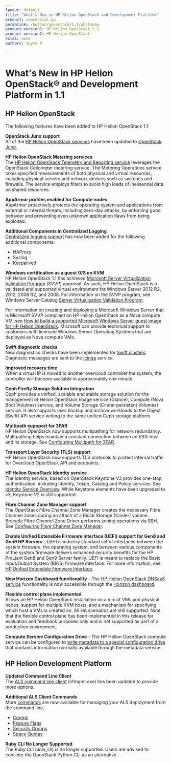 ```yaml
---
layout: default
title: "What's New in HP Helion OpenStack and Development Platform"
product: commercial.ga
permalink: /helion/openstack/1.1/whatsnew
product-version1: HP Helion OpenStack 1.1
product-version2: HP Helion OpenStack 
role1: none
authors: Jayme P

---
```

<!--PUBLISHED-->

# What's New in HP Helion OpenStack&reg; and Development Platform in 1.1

## HP Helion OpenStack 

The following features have been added to HP Helion OpenStack 1.1:

**OpenStack Juno support** <br />All of the [HP Helion OpenStack services](/helion/openstack/1.1/services/overview/#OpenStack) have been updated to [OpenStack Juno](http://www.openstack.org/software/juno/).

**HP Helion OpenStack Metering services** <br />The [HP Helion OpenStack Telemetry and Reporting service](/helion/openstack/1.1/services/reporting/overview/) leverages the OpenStack Ceilometer metering service. The Metering Operations service takes specified measurements of both physical and virtual resources, including physical servers and network devices such as switches and firewalls. The service employs filters to avoid high loads of inessential data on shared resources. <!--HPM24-->

**AppArmor profiles enabled for Compute nodes** <br />AppArmor proactively protects the operating system and applications from external or internal threats, including zero-day attacks, by enforcing good behavior and preventing even unknown application flaws from being exploited. <!--HPM27-->

**Additional Components in Centralized Logging** <br />[Centralized logging support](/helion/openstack/1.1/services/logging/overview/) has now been added for the following additional components: <!--HPM28-->

- HAProxy
- Syslog
- Keepalived 

**Windows certification as a guest O/S on KVM** <br />HP Helion OpenStack 1.1 has achieved [Microsoft Server Virtualization Validation Program](http://www.windowsservercatalog.com/svvp/) (SVVP) approval.  As such, HP Helion OpenStack is a validated and supported virtual environment for Windows Server 2012 R2, 2012, 2008 R2, and 2008.  <!--HPM-29-->  <!--HPM-29--> For information on the SVVP program, see Windows Server Catalog [Server Virtualization Validation Program](http://www.windowsservercatalog.com/svvp/).

For information on creating and deploying a Microsoft Windows Server that is Microsoft SVVP compliant on HP Helion OpenStack as a Nova compute VM, see [How to build a supported Microsoft Windows Server guest image for HP Helion OpenStack](/helion/openstack/1.1/create-deploy/certified-microsoft-windows/guest-image/).  <!--DOCS-917--> Microsoft can provide technical support to customers with licensed Windows Server Operating Systems that are deployed as Nova compute VMs.

**Swift diagnostic checks** <br />New diagnostics checks have been implemented for [Swift clusters](/helion/openstack/1.1/services/object/overview/). Diagnostic messages are sent to the [Icinga](/helion/openstack/1.1/services/object/swift/replica-status/) service. <!--HPM15-->

**Improved recovery time**<br /> When a virtual IP is moved to another overcloud controller the system, the controller will become available in approximately one minute. <!--HPM121-->

**Ceph Firefly Storage Solution Integration** <br /> Ceph provides a unified, scalable and stable storage solution for the management of Helion OpenStack Image service (Glance), Compute (Nova Boot Volumes) service, and Volume Storage (Cinder persistent Volumes) service. It also supports user backup and archive workloads to the Object (Swift) API service writing to the same unified Ceph storage platform. <!--hpm30-->

**Multipath suppport for 3PAR**<br /> HP Helion OpenStack now supports multipathing for network redundancy. Multipathing helps maintain a constant connection between an ESXi host and its storage. See [Configuring Multipath for 3PAR](/helion/openstack/1.1/install/3par/multipath/).<!--HPM121-->

**Transport Layer Security (TLS) support** <br />HP Helion OpenStack now supports TLS protocols to protect internal traffic for Overcloud OpenStack API and endpoints. <!--HPM16-->

**HP Helion OpenStack Identity service** <br />The Identity service, based on OpenStack Keystone V3 provides one-stop authentication, including Identity, Token, Catalog and Policy services. See [Identity Service Overview](/helion/openstack/1.1/services/identity/overview/). While Keystone elements have been upgraded to v3, Keystone V2 is still supported.<!--hpm31-->

**Fibre Channel Zone Manager support** <br />The OpenStack Fibre Channel Zone Manager creates the necessary Fibre Channel zones during an attach of a Block Storage (Cinder) volume. Brocade Fibre Channel Zone Driver performs zoning operations via SSH. See [Configuring Fibre Channel Zone Manager](/helion/openstack/1.1/services/volume/Fibre/).<!--HMP32-->

**Enable Unified Extensible Firmware Interface (UEFI) support for Gen8 and Gen9 HP Servers** - UEFI is industry standard set of interfaces between the system firmware, the operating system, and between various components of the system firmware delivers enhanced security benefits for the HP ProLiant Gen8 and Gen9 Server family. UEFI is meant to replace the Basic Input/Output System (BIOS) firmware interface. For more information, see [HP Unified Extensible Firmware Interface](http://www8.hp.com/us/en/products/server-software/product-detail.html?oid=6935826).<!--HPM12-->

**New Horizon Dashboard functionality** - The [HP Helion OpenStack DNSaaS service](/helion/openstack/1.1/install/dnsaas/) functionality is now accessible through the [Horizon dashboard](/helion/openstack/1.1/services/horizon/).

**Flexible control plane implemented** <br />
Allows an HP Helion OpenStack installation on a mix of VMs and physical nodes, support for multiple KVM hosts, and a mechanism for specifying which host a VMs is created on. All HA scenarios are still supported. Note that the flexible control plane has been implemented in this release for evaluation and feedback purposes only and is not supported as part of a production environment. <!--hpm441-->

**Compute Service Configuration Drive** - The HP Helion OpenStack compute service can be configured to [write metadata to a special configuration drive](/helion/openstack/1.1/services/compute/overview/configdrive) that contains information normally available through the metadata service. 

## HP Helion Development Platform

**Updated Command Line Client** <br />
The [ALS command line client](/helion/devplatform/1.1/als/client/reference) (cfmgmt.exe) has been updated to provide more options.

**Additional ALS Client Commands**<br />
More [commands](/helion/devplatform/1.1/als/user/reference/client-ref/) are now available for managing your ALS deployment from the command line.

- [Control](/helion/devplatform/1.1/als/user/reference/client-ref/control)
- [Feature Flags](/helion/devplatform/1.1/als/user/reference/client-ref/flags)
- [Security Groups](/helion/devplatform/1.1/als/user/reference/client-ref/securitygroups)
- [Space Quotas](/helion/devplatform/1.1/als/user/reference/client-ref/spacequotas) 

**Ruby CLI No Longer Supported** <br />The Ruby CLI (unix_cli) is no longer supported. Users are advised to consider the OpenStack Python CLI as an alternative.